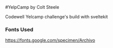 #YelpCamp by Colt Steele

Codewell Yelcamp challenge's build with sveltekit
 
### Fonts Used

https://fonts.google.com/specimen/Archivo   


